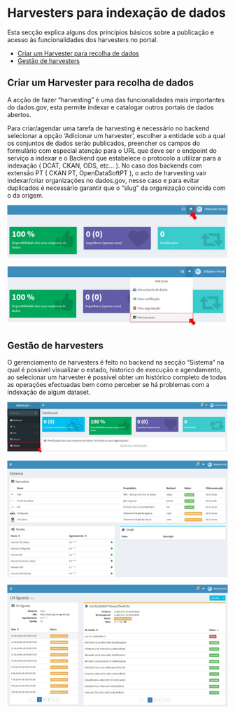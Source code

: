 # Harvesters para indexação de dados

Esta secção explica alguns dos princípios básicos sobre a publicação e acesso às funcionalidades dos harvesters no portal.

- [Criar um Harvester para recolha de dados](#criar-um-harvester-para-recolha-de-dados)
- [Gestão de harvesters](#gestão-de-harvesters)

## Criar um Harvester para recolha de dados

A acção de fazer “harvesting” é uma das funcionalidades mais importantes do dados.gov, esta permite indexar e catalogar outros portais de dados abertos.

Para criar/agendar uma tarefa de harvesting é necessário no backend selecionar a opção ‘Adicionar um harvester’, escolher a entidade sob a qual os conjuntos de dados serão publicados, preencher os campos do formulário com especial atenção para o URL que deve ser o endpoint do serviço a indexar e o Backend que estabelece o protocolo a utilizar para a indexação ( DCAT, CKAN, ODS, etc... ). 
No caso dos backends com extensão PT ( CKAN PT, OpenDataSoftPT ), o acto de harvesting vair indexar/criar organizações no dados.gov, nesse caso e para evitar duplicados é necessário garantir que o “slug” da organização coincida com o da origem.

![Mais](screenshots/plus.JPG)
 
![Adicionar um Harvester](screenshots/harvester.JPG)
 

## Gestão de harvesters

O gerenciamento de harvesters é feito no backend na secção “Sistema” na qual é possivel visualizar o estado, historico de execução e agendamento, ao selecionar um harvester é possivel obter um histórico completo de todas as operações efectuadas bem como perceber se há problemas com a indexação de algum dataset.

![Módulo Sistema](screenshots/sistemaclick.JPG)
 
![Visão geral dos harvesters adicionados](screenshots/sistemabackend.JPG)
 
![Detalhes de um harvester](screenshots/failharvester.JPG)
 
